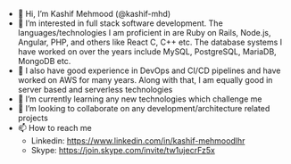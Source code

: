 - 👋 Hi, I’m Kashif Mehmood (@kashif-mhd)
- 👀 I’m interested in full stack software development. The languages/technologies I am proficient in are Ruby on Rails, Node.js, Angular, PHP, and others like React C, C++ etc. The database systems I have worked on over the years include MySQL, PostgreSQL, MariaDB, MongoDB etc.
- 👀 I also have good experience in DevOps and CI/CD pipelines and have worked on AWS for many years. Along with that, I am equally good in server based and serverless technologies
- 🌱 I’m currently learning any new technologies which challenge me
- 💞️ I’m looking to collaborate on any development/architecture related projects
- 📫 How to reach me 
  - Linkedin: https://www.linkedin.com/in/kashif-mehmoodlhr 
  - Skype: https://join.skype.com/invite/tw1ujecrFz5x 

<!---
kashif-mhd/kashif-mhd is a ✨ special ✨ repository because its `README.md` (this file) appears on your GitHub profile.
You can click the Preview link to take a look at your changes.
--->
